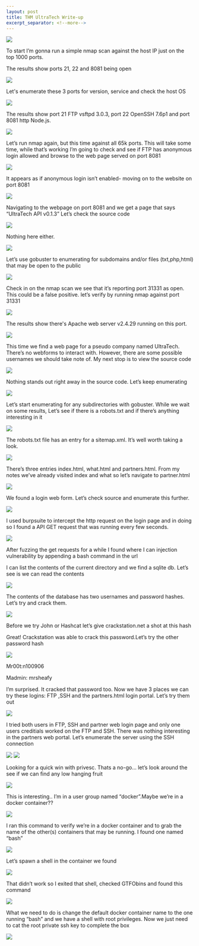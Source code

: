 ```yaml
---
layout: post
title: THM UltraTech Write-up
excerpt_separator: <!--more-->
---
```

<img src="/img/ultratech/0.png"/>
<!--more-->



<p>To start I’m gonna run a simple nmap scan against the host IP just on the top 1000 ports.   </p>
<p> The results show ports 21, 22 and 8081 being open </p>
<img src="/img/ultratech/1.nmap-scan-1.png"/>

<p>Let's enumerate these 3 ports for version, service and check the host OS </p>
<img src="/img/ultratech/2.nmap-scan-2.png"/>

<p>The results show port 21 FTP vsftpd 3.0.3, port 22 OpenSSH 7.6p1 and port 8081 http Node.js.</p>
<img src="/img/ultratech/3.namp-scan-3.png"/>

<p>Let’s run nmap again, but this time against all 65k ports. This will take some time, while that’s working  I’m going to check and see if FTP has anonymous login allowed and browse to the web page served on port 8081 </p>
<img src="/img/ultratech/4.nmap-scan-4.png"/>

<p>It appears as if anonymous login isn’t enabled- moving on to the website on port 8081 </p>
<img src="/img/ultratech/5.FTP-anonymous-failed.png"/>

<p>Navigating to the webpage on port 8081 and we get a page that says “UltraTech API v0.1.3” Let’s check the source code</p>
<img src="/img/ultratech/6.webpage-index.png"/>

<p>Nothing here either.</p>
<img src="/img/ultratech/7.source-code-index-page.png"/>

<p>Let’s use gobuster to enumerating for subdomains and/or files (txt,php,html) that may be open to the public</p>
<img src="/img/ultratech/8.gobuster-scan-1.png"/>

<p>Check in on the nmap scan we see that it’s reporting port 31331 as open. This could be a false positive. let’s  verify by running nmap against port 31331</p>
<img src="/img/ultratech/9.nmap-scan-5.png"/>

<p>The results show there's Apache web server v2.4.29 running on this port. </p>
<img src="/img/ultratech/10.apache-webserver.png"/>

<p>This time we find a web page for a pseudo company named UltraTech. There’s no webforms to interact with. However, there are some possible usernames we should take note of. My next stop is to view the source code</p>
<img src="/img/ultratech/11.UltraTech-index.php"/>

<p>Nothing stands out right away in the source code. Let’s keep enumerating</p>
<img src="/img/ultratech/12.UltraTech-index-source.png"/>

<p>Let’s start enumerating for any subdirectories  with gobuster. While we wait on some results, Let’s see if there is a robots.txt and if there’s anything interesting in it</p>
<img src="/img/ultratech/13.gobuster-untraTech.png"/>

<p>The robots.txt file has an entry for a  sitemap.xml. It’s well worth taking a look.</p>
<img src="/img/ultratech/14.robots.txt-file.png"/>

<p>There’s three entries index.html, what.html and partners.html. From my notes we’ve already visited index and what so let’s navigate to partner.html</p>
<img src="/img/ultratech/15.sitemap.png"/>

<p>We found a login web form. Let’s check source and enumerate this further.</p>
<img src="/img/ultratech/16.partner-login-page.png"/>

<p>I used burpsuite to intercept the http request on the login page and in doing so I found a API GET request that was running every few seconds.</p>
<img src="/img/ultratech/17.get-request.png"/>

<p>After fuzzing the get requests for a while I found where I can injection vulnerability by appending  a bash command in the url </p>
<p>I can list the contents of the current directory and we find a sqlite db. Let’s see is we can read the contents</p>
<img src="/img/ultratech/18.injection-test.png"/>

<p>The contents of the database has two usernames and password hashes. Let’s try and crack them.</p>
<img src="/img/ultratech/19.sqli-hashes.png"/>

<p>Before we try John or Hashcat let’s give crackstation.net a shot at this hash</p>
<p>Great! Crackstation was able to crack this password.Let’s try the other password hash</p> 
<img src="/img/ultratech/20.mr00t-cracked-hash.png"/>

Mr00t:n100906

Madmin: mrsheafy


<p>I’m surprised. It cracked that password too. Now we have 3 places we can try these logins: FTP ,SSH and the partners.html login portal. Let’s try them out</p>
<img src="/img/ultratech/21.Madmin-cracked-password.png"/>

<p>I tried both users in FTP, SSH and partner web login page and only one users creditials worked on the FTP and SSH. There was nothing interesting in the partners web portal. Let’s enumerate the server using the SSH connection </p>
<img src="/img/ultratech/23.web-portal-login.png"/>
<img src="/img/ultratech/22.ssh-succes.png"/>

<p>Looking for a quick win with privesc. Thats a no-go… let’s look around the see if we can find any low hanging fruit</p>
<img src="/img/ultratech/24.privesc-attempt1.png"/>


<p>This is interesting.. I’m in a user group named “docker”.Maybe we’re in a docker container?? </p>
<img src="/img/ultratech/25.user-group.png"/>

<p>I ran this command to verify we’re in a docker container and to grab the name of the other(s) containers that may be running. I found one named “bash”</p>
<img src="/img/ultratech/26.Docker-image.png"/>

<p>Let’s spawn a shell in the container we found</p>
<img src="/img/ultratech/27.Docker-container-shell.png"/>

<p>That didn’t work so I exited that shell, checked GTFObins and found this command  </p>
<img src="/img/ultratech/29.GTFO-bins.png"/>



<p>What we need to do is change the default docker container name to the one running “bash” and we have a shell with root privileges. Now we just need to cat the root private ssh key to complete the box</p>
<img src="/img/ultratech/28.root-priesc-docker.png"/>
